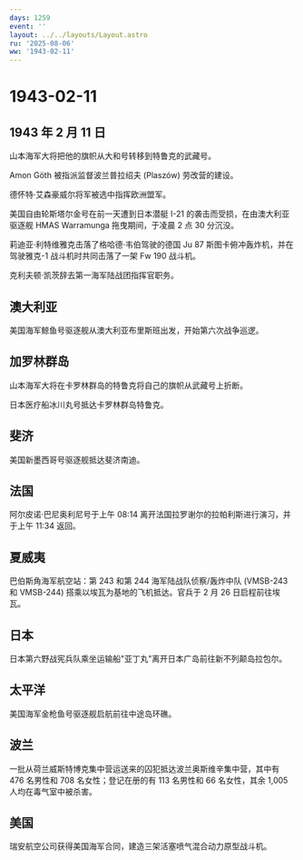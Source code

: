 ```yaml
---
days: 1259
event: ''
layout: ../../layouts/Layout.astro
ru: '2025-08-06'
ww: '1943-02-11'
---
```


# 1943-02-11

## 1943 年 2 月 11 日

山本海军大将把他的旗帜从大和号转移到特鲁克的武藏号。

Amon Göth 被指派监督波兰普拉绍夫 (Plaszów) 劳改营的建设。

德怀特·艾森豪威尔将军被选中指挥欧洲盟军。

美国自由轮斯塔尔金号在前一天遭到日本潜艇 I-21
的袭击而受损，在由澳大利亚驱逐舰 HMAS Warramunga 拖曳期间，于凌晨 2 点
30 分沉没。

莉迪亚·利特维雅克击落了格哈德·韦伯驾驶的德国 Ju 87
斯图卡俯冲轰炸机，并在驾驶雅克-1 战斗机时共同击落了一架 Fw 190 战斗机。

克利夫顿·凯茨辞去第一海军陆战团指挥官职务。

## 澳大利亚

美国海军鲸鱼号驱逐舰从澳大利亚布里斯班出发，开始第六次战争巡逻。

## 加罗林群岛

山本海军大将在卡罗林群岛的特鲁克将自己的旗帜从武藏号上折断。

日本医疗船冰川丸号抵达卡罗林群岛特鲁克。

## 斐济

美国新墨西哥号驱逐舰抵达斐济南迪。

## 法国

阿尔皮诺·巴尼奥利尼号于上午 08:14
离开法国拉罗谢尔的拉帕利斯进行演习，并于上午 11:34 返回。

## 夏威夷

巴伯斯角海军航空站：第 243 和第 244 海军陆战队侦察/轰炸中队 (VMSB-243 和
VMSB-244) 搭乘以埃瓦为基地的飞机抵达。官兵于 2 月 26 日启程前往埃瓦。

## 日本

日本第六野战宪兵队乘坐运输船"亚丁丸"离开日本广岛前往新不列颠岛拉包尔。

## 太平洋

美国海军金枪鱼号驱逐舰启航前往中途岛环礁。

## 波兰

一批从荷兰威斯特博克集中营运送来的囚犯抵达波兰奥斯维辛集中营，其中有 476
名男性和 708 名女性；登记在册的有 113 名男性和 66 名女性，其余 1,005
人均在毒气室中被杀害。

## 美国

瑞安航空公司获得美国海军合同，建造三架活塞喷气混合动力原型战斗机。